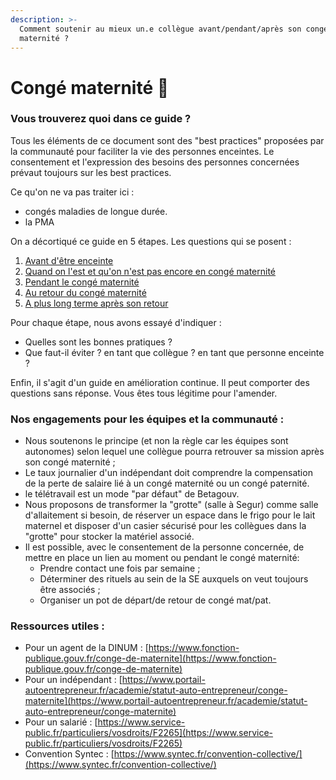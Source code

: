 ```yaml
---
description: >-
  Comment soutenir au mieux un.e collègue avant/pendant/après son congé
  maternité ?
---
```


# Congé maternité 🤰

### Vous trouverez quoi dans ce guide ?

Tous les éléments de ce document sont des "best practices" proposées par la communauté pour faciliter la vie des personnes enceintes. Le consentement et l'expression des besoins des personnes concernées prévaut toujours sur les best practices.

Ce qu'on ne va pas traiter ici :

* congés maladies de longue durée.
* la PMA

On a décortiqué ce guide en 5 étapes. Les questions qui se posent :

1. [Avant d'être enceinte](avant-detre-enceinte.md)
2. [Quand on l'est et qu'on n'est pas encore en congé maternité](avant-le-conge-maternite.md)
3. [Pendant le congé maternité](pendant-le-conge-maternite.md)
4. [Au retour du congé maternité](apres-le-conge-maternite.md)
5. [A plus long terme après son retour](a-plus-long-terme.md)

Pour chaque étape, nous avons essayé d'indiquer :

* Quelles sont les bonnes pratiques ?
* Que faut-il éviter ? en tant que collègue ? en tant que personne enceinte ?

Enfin, il s'agit d'un guide en amélioration continue. Il peut comporter des questions sans réponse. Vous êtes tous légitime pour l'amender.

### Nos engagements pour les équipes et la communauté :

* Nous soutenons le principe \(et non la règle car les équipes sont autonomes\) selon lequel une collègue pourra retrouver sa mission après son congé maternité ;
* Le taux journalier d'un indépendant doit comprendre la compensation de la perte de salaire lié à un congé maternité ou un congé paternité.
* le télétravail est un mode "par défaut" de Betagouv.
* Nous proposons de transformer la "grotte" \(salle à Segur\) comme salle d'allaitement si besoin, de réserver un espace dans le frigo pour le lait maternel et disposer d'un casier sécurisé pour les collègues dans la "grotte" pour stocker la matériel associé.
* Il est possible, avec le consentement de la personne concernée, de mettre en place un lien au moment ou pendant le congé maternité:
  * Prendre contact une fois par semaine ;
  * Déterminer des rituels au sein de la SE auxquels on veut toujours être associés ;
  * Organiser un pot de départ/de retour de congé mat/pat.

### Ressources utiles :

* Pour un agent de la DINUM : [https://www.fonction-publique.gouv.fr/conge-de-maternite](https://www.fonction-publique.gouv.fr/conge-de-maternite)
* Pour un indépendant : [https://www.portail-autoentrepreneur.fr/academie/statut-auto-entrepreneur/conge-maternite](https://www.portail-autoentrepreneur.fr/academie/statut-auto-entrepreneur/conge-maternite)
* Pour un salarié : [https://www.service-public.fr/particuliers/vosdroits/F2265](https://www.service-public.fr/particuliers/vosdroits/F2265)
* Convention Syntec : [https://www.syntec.fr/convention-collective/](https://www.syntec.fr/convention-collective/)

